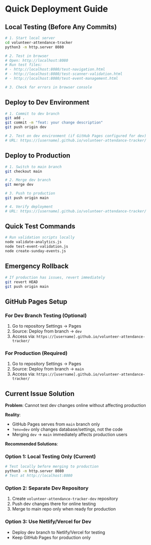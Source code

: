 # Quick Deployment Guide

## Local Testing (Before Any Commits)

```bash
# 1. Start local server
cd volunteer-attendance-tracker
python3 -m http.server 8080

# 2. Test in browser
# Open: http://localhost:8080
# Run test files:
# - http://localhost:8080/test-navigation.html
# - http://localhost:8080/test-scanner-validation.html
# - http://localhost:8080/test-event-management.html

# 3. Check for errors in browser console
```

## Deploy to Dev Environment

```bash
# 1. Commit to dev branch
git add .
git commit -m "feat: your change description"
git push origin dev

# 2. Test on dev environment (if GitHub Pages configured for dev)
# URL: https://[username].github.io/volunteer-attendance-tracker/
```

## Deploy to Production

```bash
# 1. Switch to main branch
git checkout main

# 2. Merge dev branch
git merge dev

# 3. Push to production
git push origin main

# 4. Verify deployment
# URL: https://[username].github.io/volunteer-attendance-tracker/
```

## Quick Test Commands

```bash
# Run validation scripts locally
node validate-analytics.js
node test-event-validation.js
node create-sunday-events.js
```

## Emergency Rollback

```bash
# If production has issues, revert immediately
git revert HEAD
git push origin main
```

## GitHub Pages Setup

### For Dev Branch Testing (Optional)
1. Go to repository Settings → Pages
2. Source: Deploy from branch → `dev`
3. Access via: `https://[username].github.io/volunteer-attendance-tracker/`

### For Production (Required)
1. Go to repository Settings → Pages  
2. Source: Deploy from branch → `main`
3. Access via: `https://[username].github.io/volunteer-attendance-tracker/`

## Current Issue Solution

**Problem**: Cannot test dev changes online without affecting production

**Reality**: 
- GitHub Pages serves from `main` branch only
- `?env=dev` only changes database/settings, not the code
- Merging `dev` → `main` immediately affects production users

**Recommended Solutions**:

### Option 1: Local Testing Only (Current)
```bash
# Test locally before merging to production
python3 -m http.server 8080
# Test at http://localhost:8080
```

### Option 2: Separate Dev Repository
1. Create `volunteer-attendance-tracker-dev` repository
2. Push dev changes there for online testing
3. Merge to main repo only when ready for production

### Option 3: Use Netlify/Vercel for Dev
- Deploy dev branch to Netlify/Vercel for testing
- Keep GitHub Pages for production only